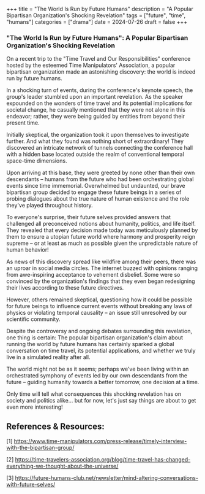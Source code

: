 +++
title = "The World Is Run by Future Humans"
description = "A Popular Bipartisan Organization's Shocking Revelation"
tags = ["future", "time", "humans"]
categories = ["drama"]
date = 2024-07-26
draft = false
+++

### "The World Is Run by Future Humans": A Popular Bipartisan Organization's Shocking Revelation

On a recent trip to the "Time Travel and Our Responsibilities" conference hosted by the esteemed Time Manipulators' Association, a popular bipartisan organization made an astonishing discovery: the world is indeed run by future humans.

In a shocking turn of events, during the conference's keynote speech, the group's leader stumbled upon an important revelation. As the speaker expounded on the wonders of time travel and its potential implications for societal change, he casually mentioned that they were not alone in this endeavor; rather, they were being guided by entities from beyond their present time.

Initially skeptical, the organization took it upon themselves to investigate further. And what they found was nothing short of extraordinary! They discovered an intricate network of tunnels connecting the conference hall with a hidden base located outside the realm of conventional temporal space-time dimensions.

Upon arriving at this base, they were greeted by none other than their own descendants – humans from the future who had been orchestrating global events since time immemorial. Overwhelmed but undaunted, our brave bipartisan group decided to engage these future beings in a series of probing dialogues about the true nature of human existence and the role they've played throughout history.

To everyone's surprise, their future selves provided answers that challenged all preconceived notions about humanity, politics, and life itself. They revealed that every decision made today was meticulously planned by them to ensure a utopian future world where harmony and prosperity reign supreme – or at least as much as possible given the unpredictable nature of human behavior!

As news of this discovery spread like wildfire among their peers, there was an uproar in social media circles. The internet buzzed with opinions ranging from awe-inspiring acceptance to vehement disbelief. Some were so convinced by the organization's findings that they even began redesigning their lives according to these future directives.

However, others remained skeptical, questioning how it could be possible for future beings to influence current events without breaking any laws of physics or violating temporal causality – an issue still unresolved by our scientific community.

Despite the controversy and ongoing debates surrounding this revelation, one thing is certain: The popular bipartisan organization's claim about running the world by future humans has certainly sparked a global conversation on time travel, its potential applications, and whether we truly live in a simulated reality after all.

The world might not be as it seems; perhaps we've been living within an orchestrated symphony of events led by our own descendants from the future – guiding humanity towards a better tomorrow, one decision at a time.

Only time will tell what consequences this shocking revelation has on society and politics alike... but for now, let's just say things are about to get even more interesting!

## References & Resources:

[1] https://www.time-manipulators.com/press-release/timely-interview-with-the-bipartisan-group/

[2] https://time-travelers-association.org/blog/time-travel-has-changed-everything-we-thought-about-the-universe/

[3] https://future-humans-club.net/newsletter/mind-altering-conversations-with-future-selves/
